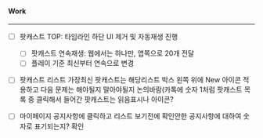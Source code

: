 
#### Work
---
- [ ] 팟캐스트 TOP: 타임라인 하단 UI 제거 및 자동재생 진행
	- [ ] 팟캐스트 연속재생: 웹에서는 하나만, 앱쪽으로 20개 전달
	- [ ] 플레이 기준 최신부터 연속으로 변경

- [ ] 팟캐스트 리스트 가장최신 팟캐스트는 해당리스트 박스 왼쪽 위에 New 아이콘 적용하고 다음 문제는 해야될지 말아야될지 논의바람(카톡에 숫자 1처럼 팟캐스트 목록 중 클릭해서 들어간 팟캐스트는 읽음표시나 아이콘?


- [ ] 마이페이지 공지사항에 클릭하고 리스트 보기전에 확인안한 공지사항에 대하여 숫자로 표기되는지? 확인

